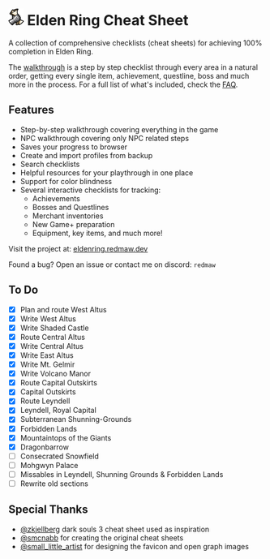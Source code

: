 # <img src="/favicon.svg" width="30"> Elden Ring Cheat Sheet

A collection of comprehensive checklists (cheat sheets) for achieving 100% completion in Elden Ring.

The [walkthrough](https://eldenring.redmaw.dev/sheets/walkthrough) is a step by step checklist through every area in a natural order, getting every single item, achievement, questline, boss and much more in the process. For a full list of what's included, check the [FAQ](https://eldenring.redmaw.dev/#included).

## Features

- Step-by-step walkthrough covering everything in the game
- NPC walkthrough covering only NPC related steps
- Saves your progress to browser
- Create and import profiles from backup
- Search checklists
- Helpful resources for your playthrough in one place
- Support for color blindness
- Several interactive checklists for tracking:
  - Achievements
  - Bosses and Questlines
  - Merchant inventories
  - New Game+ preparation
  - Equipment, key items, and much more!

Visit the project at: [eldenring.redmaw.dev](https://eldenring.redmaw.dev)

Found a bug? Open an issue or contact me on discord: `redmaw`

## To Do

- [x] Plan and route West Altus
- [x] Write West Altus
- [x] Write Shaded Castle
- [x] Route Central Altus
- [x] Write Central Altus
- [x] Write East Altus
- [x] Write Mt. Gelmir
- [x] Write Volcano Manor
- [x] Route Capital Outskirts
- [x] Capital Outskirts
- [x] Route Leyndell
- [x] Leyndell, Royal Capital
- [x] Subterranean Shunning-Grounds
- [x] Forbidden Lands
- [x] Mountaintops of the Giants
- [x] Dragonbarrow
- [ ] Consecrated Snowfield
- [ ] Mohgwyn Palace
- [ ] Missables in Leyndell, Shunning Grounds & Forbidden Lands
- [ ] Rewrite old sections

## Special Thanks

- [@zkjellberg](https://github.com/zkjellberg) dark souls 3 cheat sheet used as inspiration
- [@smcnabb](https://github.com/smcnabb) for creating the original cheat sheets
- [@small_little_artist](https://smalllittleartist.carrd.co) for designing the favicon and open graph images
